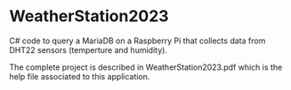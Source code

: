 # WeatherStation2023

C# code to query a MariaDB on a Raspberry Pi that collects data from DHT22 sensors (temperture and humidity). 

The complete project is described in WeatherStation2023.pdf which is the help file associated to this application.
